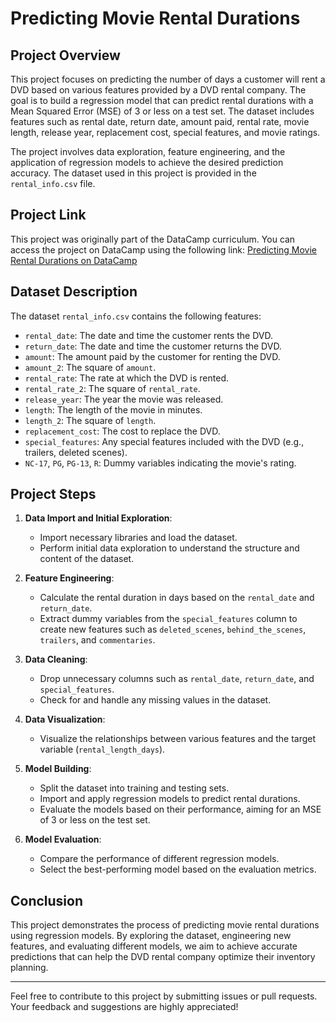 # Predicting Movie Rental Durations

## Project Overview

This project focuses on predicting the number of days a customer will rent a DVD based on various features provided by a DVD rental company. The goal is to build a regression model that can predict rental durations with a Mean Squared Error (MSE) of 3 or less on a test set. The dataset includes features such as rental date, return date, amount paid, rental rate, movie length, release year, replacement cost, special features, and movie ratings.

The project involves data exploration, feature engineering, and the application of regression models to achieve the desired prediction accuracy. The dataset used in this project is provided in the `rental_info.csv` file.

## Project Link

This project was originally part of the DataCamp curriculum. You can access the project on DataCamp using the following link:
[Predicting Movie Rental Durations on DataCamp](https://app.datacamp.com/learn/projects/predicting-movie-rental-durations/guided/Python)

## Dataset Description

The dataset `rental_info.csv` contains the following features:

- `rental_date`: The date and time the customer rents the DVD.
- `return_date`: The date and time the customer returns the DVD.
- `amount`: The amount paid by the customer for renting the DVD.
- `amount_2`: The square of `amount`.
- `rental_rate`: The rate at which the DVD is rented.
- `rental_rate_2`: The square of `rental_rate`.
- `release_year`: The year the movie was released.
- `length`: The length of the movie in minutes.
- `length_2`: The square of `length`.
- `replacement_cost`: The cost to replace the DVD.
- `special_features`: Any special features included with the DVD (e.g., trailers, deleted scenes).
- `NC-17`, `PG`, `PG-13`, `R`: Dummy variables indicating the movie's rating.

## Project Steps

1. **Data Import and Initial Exploration**:
   - Import necessary libraries and load the dataset.
   - Perform initial data exploration to understand the structure and content of the dataset.

2. **Feature Engineering**:
   - Calculate the rental duration in days based on the `rental_date` and `return_date`.
   - Extract dummy variables from the `special_features` column to create new features such as `deleted_scenes`, `behind_the_scenes`, `trailers`, and `commentaries`.

3. **Data Cleaning**:
   - Drop unnecessary columns such as `rental_date`, `return_date`, and `special_features`.
   - Check for and handle any missing values in the dataset.

4. **Data Visualization**:
   - Visualize the relationships between various features and the target variable (`rental_length_days`).

5. **Model Building**:
   - Split the dataset into training and testing sets.
   - Import and apply regression models to predict rental durations.
   - Evaluate the models based on their performance, aiming for an MSE of 3 or less on the test set.

6. **Model Evaluation**:
   - Compare the performance of different regression models.
   - Select the best-performing model based on the evaluation metrics.

## Conclusion

This project demonstrates the process of predicting movie rental durations using regression models. By exploring the dataset, engineering new features, and evaluating different models, we aim to achieve accurate predictions that can help the DVD rental company optimize their inventory planning.


---

Feel free to contribute to this project by submitting issues or pull requests. Your feedback and suggestions are highly appreciated!
